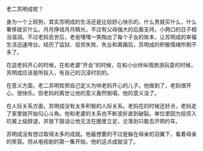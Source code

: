 老二苏明成呢？

身为一个上班狗，其实苏明成的生活还是比较舒心快乐的，什么贵就买什么，什么奢侈就买什么，月月挣钱月月精光，不过有父母强大的后盾支持，小两口的日子相当滋润。不过老妈去世后，老爸嘿嘿一笑掏出了每个子女的账本，让苏明成的幸福生活迅速垮台。经历了监狱、投资失败、失业和离婚后，苏明成的积极情绪所剩不多了。

在逗老妈开心的时候，在和老婆“开会”的时候，在和小伙伴纵情旅游玩耍的时候，苏明成应该是所投入，有自己的沉浸时刻的。

在意义方面，老二苏明哲把自己定义为哄老妈开心的儿子。他做到了，老妈很开心，很快乐。但老妈的离世让他的意义轰然倒塌，他的意义没了。

在人际关系方面，苏明成没有太多积极的人际关系。老妈在的时候还好点，老妈走了家里就开始勾心斗角。他和老婆的关系也不断波折直到破裂。单位里因为投资入坑被上级辞退，并放下狠话让他无法在圈里立足，沦落到只能去开网约车。

苏明成没有想过取得太多的成就。他最想要的不过是躲在母亲的羽翼下，看着母亲的笑容。但从电视剧的第一集开始，他的这点成就没了。









<!--stackedit_data:
eyJoaXN0b3J5IjpbLTEyNzA1NDI4MDRdfQ==
-->